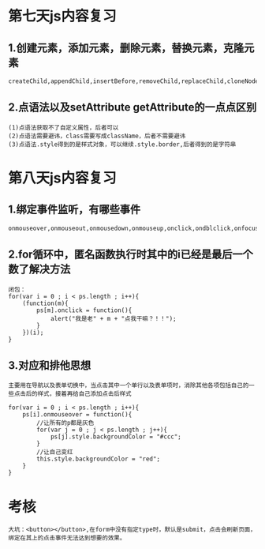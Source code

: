 # 第七天js内容复习

## 1.创建元素，添加元素，删除元素，替换元素，克隆元素
    createChild,appendChild,insertBefore,removeChild,replaceChild,cloneNode

## 2.点语法以及setAttribute getAttribute的一点点区别
    (1)点语法获取不了自定义属性，后者可以
    (2)点语法需要避讳，class需要写成className，后者不需要避讳
    (3)点语法.style得到的是样式对象，可以继续.style.border,后者得到的是字符串

# 第八天js内容复习

## 1.绑定事件监听，有哪些事件
    onmouseover,onmouseout,onmousedown,onmouseup,onclick,ondblclick,onfocus,onblur,onload

## 2.for循环中，匿名函数执行时其中的i已经是最后一个数了解决方法
    闭包：
    for(var i = 0 ; i < ps.length ; i++){
        (function(m){
            ps[m].onclick = function(){
                alert("我是老" + m + "点我干嘛？！！");
            }
        })(i);
    }

## 3.对应和排他思想
    主要用在导航以及表单切换中，当点击其中一个单行以及表单项时，消除其他各项包括自己的一些点击后的样式，接着再给自己添加点击后样式

    for(var i = 0 ; i < ps.length ; i++){
        ps[i].onmouseover = function(){
            //让所有的p都是灰色
            for(var j = 0 ; j < ps.length ; j++){
                ps[j].style.backgroundColor = "#ccc";
            }
            //让自己变红
            this.style.backgroundColor = "red";
        }
    }




# 考核
    大坑：<button></button>,在form中没有指定type时，默认是submit，点击会刷新页面，绑定在其上的点击事件无法达到想要的效果。